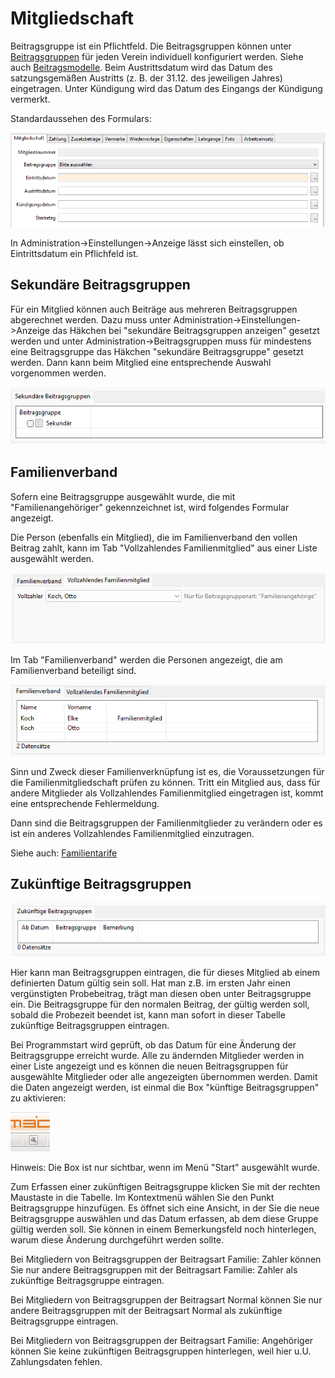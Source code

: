 # Mitgliedschaft

Beitragsgruppe ist ein Pflichtfeld. Die Beitragsgruppen können unter [Beitragsgruppen](../../administration/mitglieder/beitragsgruppen.md) für jeden Verein individuell konfiguriert werden. Siehe auch [Beitragsmodelle](../../../../allgemein/beitragsmodelle.md). Beim Austrittsdatum wird das Datum des satzungsgemäßen Austritts (z. B. der 31.12. des jeweiligen Jahres) eingetragen. Unter Kündigung wird das Datum des Eingangs der Kündigung vermerkt.

Standardaussehen des Formulars:

![](<../../../../allgemeine-funktionen/mitglieder/content/img/MitgliedschaftTab (1).png>)

In Administration->Einstellungen->Anzeige lässt sich einstellen, ob Eintrittsdatum ein Pflichfeld ist.

## Sekundäre Beitragsgruppen

Für ein Mitglied können auch Beiträge aus mehreren Beitragsgruppen abgerechnet werden. Dazu muss unter Administration->Einstellungen->Anzeige das Häkchen bei "sekundäre Beitragsgruppen anzeigen" gesetzt werden und unter Administration->Beitragsgruppen muss für mindestens eine Beitragsgruppe das Häkchen "sekundäre Beitragsgruppe" gesetzt werden. Dann kann beim Mitglied eine entsprechende Auswahl vorgenommen werden.

![](<../../../../allgemeine-funktionen/mitglieder/content/img/SekundaereBeitragsGruppen (1).png>)

## Familienverband

Sofern eine Beitragsgruppe ausgewählt wurde, die mit "Familienangehöriger" gekennzeichnet ist, wird folgendes Formular angezeigt.

Die Person (ebenfalls ein Mitglied), die im Familienverband den vollen Beitrag zahlt, kann im Tab "Vollzahlendes Familienmitglied" aus einer Liste ausgewählt werden.

![](../../../../allgemeine-funktionen/mitglieder/content/img/VollZahler.png)

Im Tab "Familienverband" werden die Personen angezeigt, die am Familienverband beteiligt sind.

![](../../../../allgemeine-funktionen/mitglieder/content/img/FamilienVerband.png)

Sinn und Zweck dieser Familienverknüpfung ist es, die Voraussetzungen für die Familienmitgliedschaft prüfen zu können. Tritt ein Mitglied aus, dass für andere Mitglieder als Vollzahlendes Familienmitglied eingetragen ist, kommt eine entsprechende Fehlermeldung.

Dann sind die Beitragsgruppen der Familienmitglieder zu verändern oder es ist ein anderes Vollzahlendes Familienmitglied einzutragen.

Siehe auch: [Familientarife](../../../../allgemein/familientarife.md)

## Zukünftige Beitragsgruppen

![](../../../../allgemeine-funktionen/mitglieder/content/img/ZukuenftigeBeitragsGruppen.png)

Hier kann man Beitragsgruppen eintragen, die für dieses Mitglied ab einem definierten Datum gültig sein soll. Hat man z.B. im ersten Jahr einen vergünstigten Probebeitrag, trägt man diesen oben unter Beitragsgruppe ein. Die Beitragsgruppe für den normalen Beitrag, der gültig werden soll, sobald die Probezeit beendet ist, kann man sofort in dieser Tabelle zukünftige Beitragsgruppen eintragen.

Bei Programmstart wird geprüft, ob das Datum für eine Änderung der Beitragsgruppe erreicht wurde. Alle zu ändernden Mitglieder werden in einer Liste angezeigt und es können die neuen Beitragsgruppen für ausgewählte Mitglieder oder alle angezeigten übernommen werden. Damit die Daten angezeigt werden, ist einmal die Box "künftige Beitragsgruppen" zu aktivieren:

![](<../../../../allgemeine-funktionen/mitglieder/content/img/Boxactivate (1).png>)

Hinweis: Die Box ist nur sichtbar, wenn im Menü "Start" ausgewählt wurde.

Zum Erfassen einer zukünftigen Beitragsgruppe klicken Sie mit der rechten Maustaste in die Tabelle. Im Kontextmenü wählen Sie den Punkt Beitragsgruppe hinzufügen. Es öffnet sich eine Ansicht, in der Sie die neue Beitragsgruppe auswählen und das Datum erfassen, ab dem diese Gruppe gültig werden soll. Sie können in einem Bemerkungsfeld noch hinterlegen, warum diese Änderung durchgeführt werden sollte.

Bei Mitgliedern von Beitragsgruppen der Beitragsart Familie: Zahler können Sie nur andere Beitragsgruppen mit der Beitragsart Familie: Zahler als zukünftige Beitragsgruppe eintragen.

Bei Mitgliedern von Beitragsgruppen der Beitragsart Normal können Sie nur andere Beitragsgruppen mit der Beitragsart Normal als zukünftige Beitragsgruppe eintragen.

Bei Mitgliedern von Beitragsgruppen der Beitragsart Familie: Angehöriger können Sie keine zukünftigen Beitragsgruppen hinterlegen, weil hier u.U. Zahlungsdaten fehlen.
